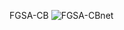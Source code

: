FGSA-CB
![FGSA-CBnet](https://github.com/user-attachments/assets/9692cb4a-eb3d-4067-bf04-08bb782d1c20)
